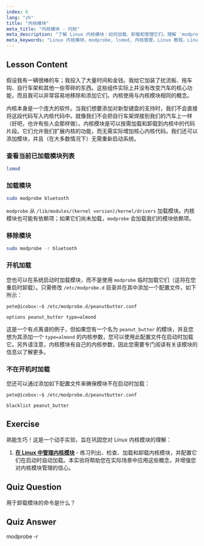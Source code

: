 ```yaml
---
index: 6
lang: "zh"
title: "内核模块"
meta_title: "内核模块 - 内核"
meta_description: "了解 Linux 内核模块：如何加载、卸载和管理它们。理解 `modprobe` 和 `lsmod` 命令以扩展内核功能。开始您的 Linux 之旅！"
meta_keywords: "Linux 内核模块，modprobe, lsmod, 内核管理，Linux 教程，Linux 初学者，Linux 指南"
---
```


## Lesson Content

假设我有一辆很棒的车；我投入了大量时间和金钱。我给它加装了扰流板、拖车钩、自行车架和其他一些零碎的东西。这些组件实际上并没有改变汽车的核心功能，而且我可以非常容易地移除和添加它们。内核使用与内核模块相同的概念。

内核本身是一个庞大的软件。当我们想要添加对新型键盘的支持时，我们不会直接将这段代码写入内核代码中。就像我们不会把自行车架焊接到我们的汽车上一样（好吧，也许有些人会那样做）。内核模块是可以按需加载和卸载到内核中的代码片段。它们允许我们扩展内核的功能，而无需实际增加核心内核代码。我们还可以添加模块，并且（在大多数情况下）无需重新启动系统。

### 查看当前已加载模块列表

```bash
lsmod
```

### 加载模块

```bash
sudo modprobe bluetooth
```

`modprobe` 从 `/lib/modules/(kernel version)/kernel/drivers` 加载模块。内核模块也可能有依赖项；如果它们尚未加载，`modprobe` 会加载我们的模块依赖项。

### 移除模块

```bash
sudo modprobe -r bluetooth
```

### 开机加载

您也可以在系统启动时加载模块，而不是使用 `modprobe` 临时加载它们（这将在您重启时卸载）。只需修改 `/etc/modprobe.d` 目录并在其中添加一个配置文件，如下所示：

```plaintext
pete@icebox:~$ /etc/modprobe.d/peanutbutter.conf

options peanut_butter type=almond
```

这是一个有点离谱的例子，但如果您有一个名为 `peanut_butter` 的模块，并且您想为其添加一个 `type=almond` 的内核参数，您可以使用此配置文件在启动时加载它。另外请注意，内核模块有自己的内核参数，因此您需要专门阅读有关该模块的信息以了解更多。

### 不在开机时加载

您还可以通过添加如下配置文件来确保模块不在启动时加载：

```plaintext
pete@icebox:~$ /etc/modprobe.d/peanutbutter.conf

blacklist peanut_butter
```

## Exercise

熟能生巧！这是一个动手实验，旨在巩固您对 Linux 内核模块的理解：

1. **[在 Linux 中管理内核模块](https://labex.io/zh/labs/comptia-manage-kernel-modules-in-linux-590865)** - 练习列出、检查、加载和卸载内核模块，并配置它们在启动时自动加载。本实验将帮助您在实际场景中应用这些概念，并增强您对内核模块管理的信心。

## Quiz Question

用于卸载模块的命令是什么？

## Quiz Answer

modprobe -r
